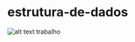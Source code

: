 # estrutura-de-dados
![alt text](https://raw.https://github.com/DiegoWebwork/estrutura-de-dados/blob/main/universidadedevassourasVertical.png)
trabalho
